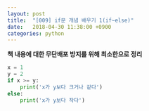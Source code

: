 ```yaml
---
layout: post
title:  "[009] if문 개념 배우기 1(if~else)"
date:   2018-04-30 11:38:00 +0900
categories: python
---
```

**책 내용에 대한 무단배포 방지를 위해 최소한으로 정리**

```python
x = 1
y = 2
if x >= y:
    print('x가 y보다 크거나 같다')
else:
    print('x가 y보다 작다')
```
